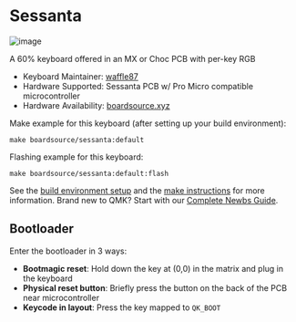 # Sessanta

![image](https://i.imgur.com/ALvvC53.jpeg)

A 60% keyboard offered in an MX or Choc PCB with per-key RGB

* Keyboard Maintainer: [waffle87](https://github.com/waffle87)
* Hardware Supported: Sessanta PCB w/ Pro Micro compatible microcontroller
* Hardware Availability: [boardsource.xyz](https://boardsource.xyz)

Make example for this keyboard (after setting up your build environment):

    make boardsource/sessanta:default

Flashing example for this keyboard:

    make boardsource/sessanta:default:flash

See the [build environment setup](https://docs.qmk.fm/#/getting_started_build_tools) and the [make instructions](https://docs.qmk.fm/#/getting_started_make_guide) for more information. Brand new to QMK? Start with our [Complete Newbs Guide](https://docs.qmk.fm/#/newbs).

## Bootloader

Enter the bootloader in 3 ways:

* **Bootmagic reset**: Hold down the key at (0,0) in the matrix and plug in the keyboard
* **Physical reset button**: Briefly press the button on the back of the PCB near microcontroller
* **Keycode in layout**: Press the key mapped to `QK_BOOT`
